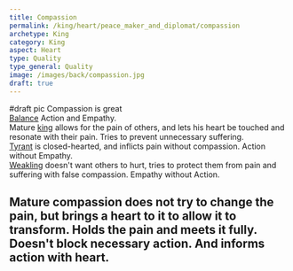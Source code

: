 ```yaml
---
title: Compassion
permalink: /king/heart/peace_maker_and_diplomat/compassion
archetype: King
category: King
aspect: Heart
type: Quality
type_general: Quality
image: /images/back/compassion.jpg
draft: true
---
```

#draft pic Compassion is great  
[Balance](/king/body/ruler_and_judge/balance) Action and Empathy.   
Mature [king](/king/mature_king) allows for the pain of others, and lets his heart be touched and resonate with their pain. Tries to prevent unnecessary suffering.   
[Tyrant](/king/mature_king/tyrant_shadow) is closed-hearted, and inflicts pain without compassion. Action without Empathy.   
[Weakling](/king/mature_king/weakling_shadow) doesn't want others to hurt, tries to protect them from pain and suffering with false compassion. Empathy without Action.   
  
Mature compassion does not try to change the pain, but brings a heart to it to allow it to transform. Holds the pain and meets it fully. Doesn't block necessary action.  And informs action with heart. 
---
